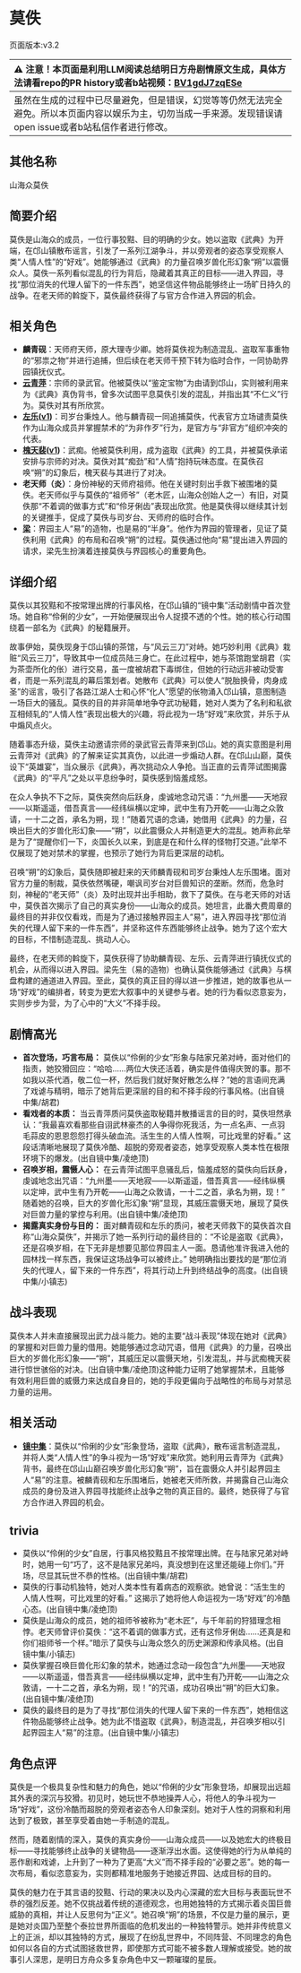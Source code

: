 # 莫佚
页面版本:v3.2
 

| :warning: 注意！本页面是利用LLM阅读总结明日方舟剧情原文生成，具体方法请看repo的PR history或者b站视频：[BV1gdJ7zqESe](https://www.bilibili.com/video/BV1gdJ7zqESe/)         |
|:----------------------------|
| 虽然在生成的过程中已尽量避免，但是错误，幻觉等等仍然无法完全避免。所以本页面内容以娱乐为主，切勿当成一手来源。发现错误请open issue或者b站私信作者进行修改。|



## 其他名称
山海众莫佚
## 简要介绍
莫佚是山海众的成员，一位行事狡黠、目的明确的少女。她以盗取《武典》为开端，在邙山镇散布谣言，引发了一系列江湖争斗，并以旁观者的姿态享受观察人类“人情人性”的“好戏”。她能够通过《武典》的力量召唤岁兽化形幻象“朔”以震慑众人。莫佚一系列看似混乱的行为背后，隐藏着其真正的目标——进入界园，寻找“那位消失的代理人留下的一件东西”，她坚信这件物品能够终止一场旷日持久的战争。在老天师的斡旋下，莫佚最终获得了与官方合作进入界园的机会。
## 相关角色
-   **麟青砚**：天师府天师，原大理寺少卿。她将莫佚视为制造混乱、盗取军事重物的“邪祟之物”并进行追捕，但后续在老天师干预下转为临时合作，一同协助界园镇抚仪式。
-   **[云青萍](extended_char_yun_qing_ping.md)**：宗师的录武官。他被莫佚以“鉴定宝物”为由请到邙山，实则被利用来为《武典》真伪背书，曾多次试图平息莫佚引发的混乱，并指出其“不仁义”行为。莫佚对其有所欣赏。
-   **[左乐](char_4121_zuole.md)([v1](../chars/char_4121_zuole.md))**：司岁台秉烛人。他与麟青砚一同追捕莫佚，代表官方立场谴责莫佚作为山海众成员并掌握禁术的“为非作歹”行为，是官方与“非官方”组织冲突的代表。
-   **[槐天裴](extended_char_huai_tian_pei.md)([v1](../chars/extended_char_huai_tian_pei.md))**：武痴。他被莫佚利用，成为盗取《武典》的工具，并被莫佚承诺安排与宗师的对决。莫佚对其“痴劲”和“人情”抱持玩味态度。在莫佚召唤“朔”的幻象后，槐天裴与其进行了对决。
-   **老天师（炎）**：身份神秘的天师府祖师。他在关键时刻出手救下被围堵的莫佚。老天师似乎与莫佚的“祖师爷”（老木匠，山海众创始人之一）有旧，对莫佚那“不着调的做事方式”和“伶牙俐齿”表现出欣赏。他是莫佚得以继续其计划的关键推手，促成了莫佚与司岁台、天师府的临时合作。
-   **[梁](extended_char_liang.md)**：界园主人“易”的造物，也是易的“半身”。他作为界园的管理者，见证了莫佚利用《武典》的布局和召唤“朔”的过程。莫佚通过他向“易”提出进入界园的请求，梁先生扮演着连接莫佚与界园核心的重要角色。
## 详细介绍
莫佚以其狡黠和不按常理出牌的行事风格，在邙山镇的“镜中集”活动剧情中首次登场。她自称“伶俐的少女”，一开始便展现出令人捉摸不透的个性。她的核心行动围绕着一部名为《武典》的秘籍展开。

故事伊始，莫佚现身于邙山镇的茶馆，与“风云三刀”对峙。她巧妙利用《武典》栽赃“风云三刀”，导致其中一位成员陆三身亡。在此过程中，她与茶馆跑堂胡君（实为茶壶所化的伥）进行交易，虽一度被胡君下毒绑住，但她的行动远非被动受害者，而是一系列混乱的幕后策划者。她散布《武典》可以使人“脱胎换骨，肉身成圣”的谣言，吸引了各路江湖人士和心怀“化人”愿望的伥物涌入邙山镇，意图制造一场巨大的骚乱。莫佚的目的并非简单地争夺武功秘籍，她对人类为了名利和私欲互相倾轧的“人情人性”表现出极大的兴趣，将此视为一场“好戏”来欣赏，并乐于从中煽风点火。

随着事态升级，莫佚主动邀请宗师的录武官云青萍来到邙山。她的真实意图是利用云青萍对《武典》的了解来证实其真伪，以此进一步煽动人群。在邙山山巅，莫佚设下“英雄宴”，当众展示《武典》，再次挑动众人争抢。当正直的云青萍试图揭露《武典》的“平凡”之处以平息纷争时，莫佚感到恼羞成怒。

在众人争执不下之际，莫佚突然向后跃身，虔诚地念动咒语：“九州墨——天地寂——以斯遥遥，借吾真言——经纬纵横以定坤，武中生有乃开乾——山海之众敦请，一十二之首，承名为朔，现！”随着咒语的念诵，她借用《武典》的力量，召唤出巨大的岁兽化形幻象——“朔”，以此震慑众人并制造更大的混乱。她声称此举是为了“提醒你们一下，炎国长久以来，到底是在和什么样的怪物打交道。”此举不仅展现了她对禁术的掌握，也预示了她行为背后更深层的动机。

召唤“朔”的幻象后，莫佚随即被赶来的天师麟青砚和司岁台秉烛人左乐围堵。面对官方力量的制裁，莫佚依然嘴硬，嘲讽司岁台对巨兽知识的垄断。然而，危急时刻，神秘的“老天师”（炎）及时出现并出手相助，救下了莫佚。在与老天师的对话中，莫佚首次揭示了自己的真实身份——山海众的成员。她坦言，此番大费周章的最终目的并非仅仅看戏，而是为了通过接触界园主人“易”，进入界园寻找“那位消失的代理人留下来的一件东西”，并坚称这件东西能够终止战争。她为了这个宏大的目标，不惜制造混乱、挑动人心。

最终，在老天师的斡旋下，莫佚获得了协助麟青砚、左乐、云青萍进行镇抚仪式的机会，从而得以进入界园。梁先生（易的造物）也确认莫佚能够通过《武典》与棋盘构建的通道进入界园。至此，莫佚的真正目的得以进一步推进，她的故事也从一场“好戏”的编排者，转变为更宏大叙事中的关键参与者。她的行为看似恣意妄为，实则步步为营，为了心中的“大义”不择手段。
## 剧情高光
*   **首次登场，巧言布局：** 莫佚以“伶俐的少女”形象与陆家兄弟对峙，面对他们的指责，她狡猾回应：“哈哈......两位大侠还活着，确实是件值得庆贺的事。那不如我以茶代酒，敬二位一杯，然后我们就好聚好散怎么样？”她的言语间充满了戏谑与精明，暗示了她背后更深层的目的和不择手段的行事风格。(出自镜中集/胡君)
*   **看戏者的本质：** 当云青萍质问莫佚盗取秘籍并散播谣言的目的时，莫佚坦然承认：“我最喜欢看那些自诩武林豪杰的人争得你死我活，为一点名声、一点羽毛蒜皮的恩恩怨怨打得头破血流。活生生的人情人性啊，可比戏里的好看。” 这段话清晰地展现了莫佚冷酷、超脱的旁观者姿态，她享受观察人类本性在极限环境下的爆发。(出自镜中集/凌绝顶)
*   **召唤岁相，震慑人心：** 在云青萍试图平息骚乱后，恼羞成怒的莫佚向后跃身，虔诚地念出咒语：“九州墨——天地寂——以斯遥遥，借吾真言——经纬纵横以定坤，武中生有乃开乾——山海之众敦请，一十二之首，承名为朔，现！” 随着她的召唤，巨大的岁兽化形幻象“朔”显现，其威压震慑天地，展现了莫佚对巨兽力量的掌控与利用。(出自镜中集/凌绝顶)
*   **揭露真实身份与目的：** 面对麟青砚和左乐的质问，被老天师救下的莫佚首次自称“山海众莫佚”，并揭示了她一系列行动的最终目的：“不论是盗取《武典》，还是召唤岁相，在下无非是想要见那位界园主人一面。恳请他准许我进入他的园林找一样东西，我保证这场战争可以被终止。” 她明确指出要找的是“那位消失的代理人，留下来的一件东西”，将其行动上升到终结战争的高度。(出自镜中集/小镇志)
## 战斗表现
莫佚本人并未直接展现出武力战斗能力。她的主要“战斗表现”体现在她对《武典》的掌握和对巨兽力量的借用。她能够通过念动咒语，借用《武典》的力量，召唤出巨大的岁兽化形幻象——“朔”，其威压足以震慑天地，引发混乱，并与武痴槐天裴进行惊世骇俗的对决。(出自镜中集/凌绝顶)这种能力证明了她掌握禁术，且能够有效利用巨兽的威慑力来达成自身目的，她的手段更偏向于战略性的布局与对禁忌力量的运用。
## 相关活动
-   **[镜中集](../stories/act19mini.md)**：莫佚以“伶俐的少女”形象登场，盗取《武典》，散布谣言制造混乱，并将人类“人情人性”的争斗视为一场“好戏”来欣赏。她利用云青萍为《武典》背书，最终在邙山山巅召唤岁兽化形幻象“朔”，旨在震慑众人并引起界园主人“易”的注意。被麟青砚和左乐围堵后，她被老天师所救，并揭露自己山海众成员的身份及进入界园寻找能终止战争之物的真正目的。最终，她获得了与官方合作进入界园的机会。
## trivia
*   莫佚以“伶俐的少女”自居，行事风格狡黠且不按常理出牌。在与陆家兄弟对峙时，她用一句“巧了，这不是陆家兄弟吗，真没想到在这里还能碰上你们。”开场，尽显其玩世不恭的性格。(出自镜中集/胡君)
*   莫佚的行事动机独特，她对人类本性有着病态的观察欲。她曾说：“活生生的人情人性啊，可比戏里的好看。” 这揭示了她将他人命运视为一场“好戏”的冷酷心态。(出自镜中集/凌绝顶)
*   莫佚是山海众的成员，她的祖师爷被称为“老木匠”，与千年前的狩猎理念相悖。老天师曾评价莫佚：“这不着调的做事方式，还有这伶牙俐齿......还真是和你们祖师爷一个样。”暗示了莫佚与山海众悠久的历史渊源和传承风格。(出自镜中集/小镇志)
*   莫佚掌握召唤巨兽化形幻象的禁术，她通过念动一段包含“九州墨——天地寂——以斯遥遥，借吾真言——经纬纵横以定坤，武中生有乃开乾——山海之众敦请，一十二之首，承名为朔，现！”的咒语，成功召唤出“朔”的巨大幻象。(出自镜中集/凌绝顶)
*   莫佚的最终目的是为了寻找“那位消失的代理人留下来的一件东西”，她相信这件物品能够终止战争。她为此不惜盗取《武典》，制造混乱，并召唤岁相以引起界园主人“易”的注意。(出自镜中集/小镇志)
## 角色点评
莫佚是一个极具复杂性和魅力的角色，她以“伶俐的少女”形象登场，却展现出远超其外表的深沉与狡猾。初见时，她玩世不恭地操弄人心，将他人的争斗视为一场“好戏”，这份冷酷而超脱的旁观者姿态令人印象深刻。她对于人性的洞察和利用达到了极致，甚至享受着由她一手制造的混乱。

然而，随着剧情的深入，莫佚的真实身份——山海众成员——以及她宏大的终极目标——寻找能够终止战争的关键物品——逐渐浮出水面。这使得她的行为从单纯的恶作剧和戏谑，上升到了一种为了更高“大义”而不择手段的“必要之恶”。她的每一次布局，看似恣意妄为，实则都精准地服务于她接近界园、达成目标的目的。

莫佚的魅力在于其言语的狡黠、行动的果决以及内心深藏的宏大目标与表面玩世不恭的强烈反差。她不仅挑战着传统的道德观念，也用她独特的方式揭示着炎国巨兽威胁的真相，并让人反思何为“正义”。她召唤“朔”的场景，不仅是力量的展示，更是她对炎国乃至整个泰拉世界所面临的危机发出的一种独特警示。她并非传统意义上的正派，却以其独特的方式，展现了在纷乱世界中，不同阵营、不同理念的角色如何以各自的方式试图拯救世界，即使那方式可能不被多数人理解或接受。她的故事引人深思，是明日方舟众多复杂角色中又一颗璀璨的星辰。